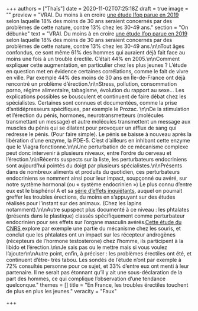 +++
authors = ["Thaïs"]
date = 2020-11-02T07:25:18Z
draft = true
image = ""
preview = "VRAI. Du moins à en croire [une étude Ifop parue en 2019](https://www.charles.co/116347_Rapport_ifop_CHARLES_2019.05.20.pdf) selon laquelle 18% des moins de 30 ans seraient concernés par des problèmes de cette nature, contre 13% chez les 30-49 ans."
section = "On débunke"
text = "VRAI. Du moins à en croire [une étude Ifop parue en 2019](https://www.charles.co/116347_Rapport_ifop_CHARLES_2019.05.20.pdf) selon laquelle 18% des moins de 30 ans seraient concernés par des problèmes de cette nature, contre 13% chez les 30-49 ans.\n\nTout âges confondus, ce sont même 61% des hommes qui auraient déjà fait face au moins une fois à un trouble érectile. C’était 44% en 2005.\n\nComment expliquer cette augmentation, en particulier chez les plus jeunes ? L’étude en question met en évidence certaines corrélations, comme le fait de vivre en ville. Par exemple 44% des moins de 30 ans en Île-de-France ont déjà rencontré un problème d’érection.\n\nStress, pollution, consommation porno, régime alimentaire, tabagisme, évolution du rapport au sexe… Les explications possibles se bousculent et continuent de faire débat chez les spécialistes. Certaines sont connues et documentées, comme la prise d’antidépresseurs spécifiques, par exemple le Prozac. \n\nDe la stimulation et l’érection du pénis, hormones, neurotransmetteurs (molécules transmettant un message) et autre molécules transmettent un message aux muscles du pénis qui se dilatent pour provoquer un afflux de sang qui redresse le pénis. (Pour faire simple). Le pénis se baisse à nouveau après la libération d’une enzyme, la PDE-5. C’est d’ailleurs en inhibant cette enzyme que le Viagra fonctionne.\n\nUne perturbation de ce mécanisme complexe peut donc intervenir à plusieurs niveaux, entre l’ordre du cerveau et l’érection.\n\nRécents suspects sur la liste, les perturbateurs endocriniens sont aujourd’hui pointés du doigt par plusieurs spécialistes.\n\nPrésents dans de nombreux aliments et produits du quotidien, ces perturbateurs endocriniens se nomment ainsi pour leur impact, soupçonné ou avéré, sur notre système hormonal (ou « système endocrinien ») Le plus connu d’entre eux est le bisphénol A et sa [série d’effets inquiétants](https://www.anses.fr/fr/content/les-perturbateurs-endocriniens), auquel on pourrait greffer les troubles érections, du moins en s’appuyant sur des études réalisés pour l’instant sur des animaux. (Chez les lapins notamment).\n\nAutre supspect plus documenté à ce niveau : les phtalates (présents dans le plastique) classés spécifiquement comme perturbateur endocrinien pour ses effets sur l’organe masculin avérés.[Cette étude du CNRS ](https://insb.cnrs.fr/fr/cnrsinfo/perturbateurs-endocriniens-quand-un-phtalate-deregle-les-jeux-de-seduction-chez-les-souris)explore par exemple une partie du mécanisme chez les souris, et conclut que les phtalates ont un impact sur les récepteur androgènes (récepteurs de l’hormone testosterone) chez l’homme, ils participent à la libido et l’érection.\n\nJe sais pas ou le mettre mais si vous voulez l’ajouter\n\nAutre point, enfin, à préciser : les problèmes érectiles ont été, et continuent d’être- très tabou. Les sondés de l’étude n’ont par exemple à 72% consultés personne pour ce sujet, et 33% d’entre eux ont menti à leur partenaire. Il ne serait pas étonnant qu’il y ait une sous-déclaration de la part des hommes, ce qui complique l’observation d’une tendance quelconque."
themes = []
title = "En France, les troubles érectiles touchent de plus en plus les jeunes."
veracity = "Faux"

+++
